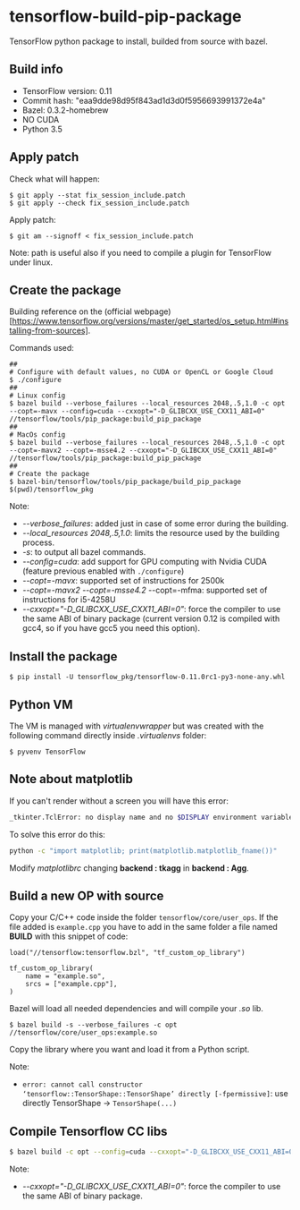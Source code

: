 # tensorflow-build-pip-package

TensorFlow python package to install, builded from source with bazel.

## Build info

* TensorFlow version:  0.11
* Commit hash: "eaa9dde98d95f843ad1d3d0f5956693991372e4a"
* Bazel:  0.3.2-homebrew
* NO CUDA
* Python 3.5

## Apply patch

Check what will happen:

```
$ git apply --stat fix_session_include.patch
$ git apply --check fix_session_include.patch
```

Apply patch:

```
$ git am --signoff < fix_session_include.patch
```

Note: path is useful also if you need to compile a plugin for TensorFlow under linux.

## Create the package

Building reference on the (official webpage)[https://www.tensorflow.org/versions/master/get_started/os_setup.html#installing-from-sources].

Commands used:
```
##
# Configure with default values, no CUDA or OpenCL or Google Cloud
$ ./configure
##
# Linux config
$ bazel build --verbose_failures --local_resources 2048,.5,1.0 -c opt --copt=-mavx --config=cuda --cxxopt="-D_GLIBCXX_USE_CXX11_ABI=0" //tensorflow/tools/pip_package:build_pip_package
##
# MacOs config
$ bazel build --verbose_failures --local_resources 2048,.5,1.0 -c opt --copt=-mavx2 --copt=-msse4.2 --cxxopt="-D_GLIBCXX_USE_CXX11_ABI=0" //tensorflow/tools/pip_package:build_pip_package
##
# Create the package
$ bazel-bin/tensorflow/tools/pip_package/build_pip_package $(pwd)/tensorflow_pkg
```

Note:
 * *--verbose_failures*: added just in case of some error during the building.
 * *--local_resources 2048,.5,1.0*: limits the resource used by the building process.
 * *-s*: to output all bazel commands.
 * *--config=cuda*: add support for GPU computing with Nvidia CUDA (feature previous enabled with `./configure`)
 * *--copt=-mavx*: supported set of instructions for 2500k
 * *--copt=-mavx2 --copt=-msse4.2* --copt=-mfma: supported set of instructions for i5-4258U
 * *--cxxopt="-D_GLIBCXX_USE_CXX11_ABI=0"*: force the compiler to use the same ABI of binary package (current version 0.12 is compiled with gcc4, so if you have gcc5 you need this option).

## Install the package

```
$ pip install -U tensorflow_pkg/tensorflow-0.11.0rc1-py3-none-any.whl 
```

## Python VM

The VM is managed with *virtualenvwrapper* but was created with the following command
directly inside *.virtualenvs* folder:

```
$ pyvenv TensorFlow
```

## Note about matplotlib

If you can't render without a screen you will have this error:

```bash
_tkinter.TclError: no display name and no $DISPLAY environment variable
```

To solve this error do this:

```bash
python -c "import matplotlib; print(matplotlib.matplotlib_fname())"
```

Modify *matplotlibrc* changing **backend      : tkagg** in **backend : Agg**.

## Build a new OP with source

Copy your C/C++ code inside the folder `tensorflow/core/user_ops`. If the file added is `example.cpp` you have
to add in the same folder a file named **BUILD** with this snippet of code:

```
load("//tensorflow:tensorflow.bzl", "tf_custom_op_library")

tf_custom_op_library(
    name = "example.so",
    srcs = ["example.cpp"],
)
```

Bazel will load all needed dependencies and will compile your *.so* lib.

```
$ bazel build -s --verbose_failures -c opt //tensorflow/core/user_ops:example.so
```

Copy the library where you want and load it from a Python script.

Note:

 * `error: cannot call constructor ‘tensorflow::TensorShape::TensorShape’ directly [-fpermissive]`: use directly TensorShape -> `TensorShape(...)`

## Compile Tensorflow CC libs

```bash
$ bazel build -c opt --config=cuda --cxxopt="-D_GLIBCXX_USE_CXX11_ABI=0" //tensorflow:libtensorflow_cc.so
```

Note:
 * *--cxxopt="-D_GLIBCXX_USE_CXX11_ABI=0"*: force the compiler to use the same ABI of binary package.
